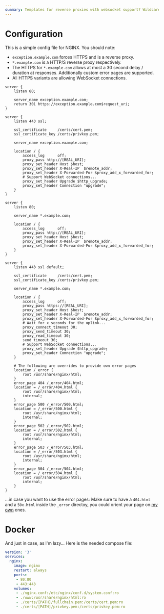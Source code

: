 ```yaml
---
summary: Templates for reverse proxies with websocket support? Wildcards. And Docker stuff.
---
```


# Configuration

This is a simple config file for NGINX. You should note:
* `exception.example.com` forces HTTPS and is a reverse proxy.
* `*.example.com` is a HTTP/S reverse proxy respectively. 
* The HTTPS for `*.example.com` allows at most a 30 second delay / duration at responses. Additionally custom error pages are supported.
* All HTTPS variants are allowing WebSocket connections.

```nginxconf
server {
    listen 80;

    server_name exception.example.com;
    return 301 https://exception.example.com$request_uri;
}

server {
    listen 443 ssl;

    ssl_certificate     /certs/cert.pem;
    ssl_certificate_key /certs/privkey.pem;

    server_name exception.example.com;

    location / {
        access_log      off;
        proxy_pass http://[REAL_URI];
        proxy_set_header Host $host;
        proxy_set_header X-Real-IP  $remote_addr;
        proxy_set_header X-Forwarded-For $proxy_add_x_forwarded_for;
        # Support WebSocket connections...
        proxy_set_header Upgrade $http_upgrade;
        proxy_set_header Connection "upgrade";
    }
}

server {
    listen 80;

    server_name *.example.com;

    location / {
        access_log      off;
        proxy_pass http://[REAL_URI];
        proxy_set_header Host $host;
        proxy_set_header X-Real-IP  $remote_addr;
        proxy_set_header X-Forwarded-For $proxy_add_x_forwarded_for;
    }
}

server {
    listen 443 ssl default;

    ssl_certificate     /certs/cert.pem;
    ssl_certificate_key /certs/privkey.pem;

    server_name *.example.com;

    location / {
        access_log      off;
        proxy_pass https://[REAL_URI];
        proxy_set_header Host $host;
        proxy_set_header X-Real-IP  $remote_addr;
        proxy_set_header X-Forwarded-For $proxy_add_x_forwarded_for;
        # Wait for x seconds for the uplink...
        proxy_connect_timeout 30;
        proxy_send_timeout 30;
        proxy_read_timeout 30;
        send_timeout 30;
        # Support WebSocket connections...
        proxy_set_header Upgrade $http_upgrade;
        proxy_set_header Connection "upgrade";
    }

    # The following are overrides to provide own error pages
    location /_error {
        root /usr/share/nginx/html;
    }
    error_page 404 /_error/404.html;
    location = /_error/404.html {
        root /usr/share/nginx/html;
        internal;
    }
    error_page 500 /_error/500.html;
    location = /_error/500.html {
        root /usr/share/nginx/html;
        internal;
    }
    error_page 502 /_error/502.html;
    location = /_error/502.html {
        root /usr/share/nginx/html;
        internal;
    }
    error_page 503 /_error/503.html;
    location = /_error/503.html {
        root /usr/share/nginx/html;
        internal;
    }
    error_page 504 /_error/504.html;
    location = /_error/504.html {
        root /usr/share/nginx/html;
        internal;
    }
}
```
...in case you want to use the error pages: Make sure to have a `404.html` and a `50x.html` inside the `_error` directoy, you could orient your page on [my own](https://gitlab.simonmicro.de/simonmicro/apache-defaults) ones.

# Docker
And just in case, as I'm lazy... Here is the needed compose file:
```yaml
version: '3'
services:
  nginx:
    image: nginx
    restart: always
    ports:
     - 80:80
     - 443:443
    volumes:
     - ./nginx.conf:/etc/nginx/conf.d/system.conf:ro
     - ./www:/usr/share/nginx/html:ro
     - ./certs/[PATH]/fullchain.pem:/certs/cert.pem:ro
     - ./certs/[PATH]/privkey.pem:/certs/privkey.pem:ro
```

